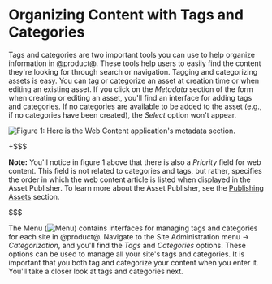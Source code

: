# Organizing Content with Tags and Categories [](id=organizing-content-with-tags-and-categories)

Tags and categories are two important tools you can use to help organize
information in @product@. These tools help users to easily find the content
they're looking for through search or navigation. Tagging and categorizing
assets is easy. You can tag or categorize an asset at creation time or when
editing an existing asset. If you click on the *Metadata* section of the
form when creating or editing an asset, you'll find an interface for adding tags
and categories. If no categories are available to be added to the asset (e.g.,
if no categories have been created), the *Select* option won't appear.

![Figure 1: Here is the Web Content application's metadata section.](../../../images/web-content-categorization.png)

+$$$

**Note:** You'll notice in figure 1 above that there is also a *Priority* field
for web content. This field is not related to categories and tags, but rather,
specifies the order in which the web content article is listed when displayed in
the Asset Publisher. To learn more about the Asset Publisher, see the
[Publishing Assets](/discover/portal/-/knowledge_base/7-1/publishing-assets)
section.

$$$

The Menu (![Menu](../../../images/icon-menu.png)) contains interfaces for
managing tags and categories for each site in @product@. Navigate to the Site
Administration menu &rarr; *Categorization*, and you'll find the *Tags* and
*Categories* options. These options can be used to manage all your site's tags
and categories. It is important that you both tag and categorize your content
when you enter it. You'll take a closer look at tags and categories next.

